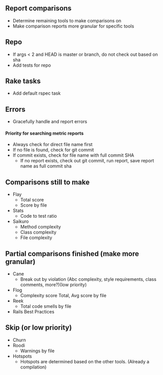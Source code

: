 ## Report comparisons

- Determine remaining tools to make comparisons on
- Make comparison reports more granular for specific tools

## Repo

- If args < 2 and HEAD is master or branch, do not check out based on sha 
- Add tests for repo

## Rake tasks

- Add default rspec task

## Errors

- Gracefully handle and report errors

#### Priority for searching metric reports

- Always check for direct file name first
- If no file is found, check for git commit
- If commit exists, check for file name with full commit SHA
  - If no report exists, check out git commit, run report, save report name as full commit sha

## Comparisons still to make
- Flay
  - Total score
  - Score by file
- Stats
  - Code to test ratio
- Saikuro
  - Method complexity
  - Class complexity
  - File complexity

## Partial comparisons finished (make more granular)
- Cane
  - Break out by violation (Abc complexity, style requirements, class comments, more?)(low priority)
- Flog
  - Complexity score Total, Avg score by file
- Reek
  - Total code smells by file
- Rails Best Practices

## Skip (or low priority)
- Churn
- Roodi
  - Warnings by file
- Hotspots
  - Hotspots are determined based on the other tools. (Already a compilation)
